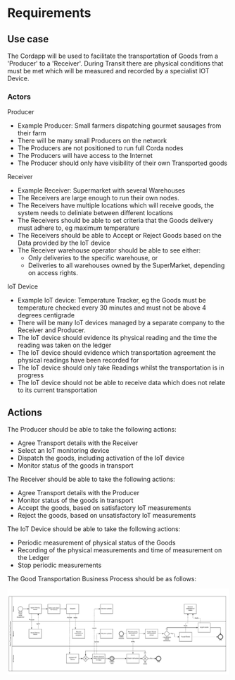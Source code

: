 
# Requirements
## Use case

The Cordapp will be used to facilitate the transportation of Goods from a 'Producer' to a 'Receiver'. During Transit there are physical conditions that must be met which will be measured and recorded by a specialist IOT Device.

### Actors

Producer 

 - Example Producer: Small farmers dispatching gourmet sausages from their farm
 - There will be many small Producers on the network
 - The Producers are not positioned to run full Corda nodes
 - The Producers will have access to the Internet
 - The Producer should only have visibility of their own Transported goods
 
 Receiver
 
 - Example Receiver: Supermarket with several Warehouses
 - The Receivers are large enough to run their own nodes.
 - The Receivers have multiple locations which will receive goods, the system needs to deliniate between different locations
 - The Receivers should be able to set criteria that the Goods delivery must adhere to, eg maximum temperature
 - The Receivers should be able to Accept or Reject Goods based on the Data provided by the IoT device
 - The Receiver warehouse operator should be able to see either: 
   - Only deliveries to the specific warehouse, or
   - Deliveries to all warehouses owned by the SuperMarket, depending on access rights. 
 
 IoT Device
 
 - Example IoT device: Temperature Tracker, eg the Goods must be temperature checked every 30 minutes and must not be above 4 degrees centigrade
 - There will be many IoT devices managed by a separate company to the Receiver and Producer. 
 - The IoT device should evidence its physical reading and the time the reading was taken on the ledger
 - The IoT device should evidence which transportation agreement the physical readings have been recorded for
 - The IoT device should only take Readings whilst the transportation is in progress
 - The IoT device should not be able to receive data which does not relate to its current transportation
 

## Actions

The Producer should be able to take the following actions:

 - Agree Transport details with the Receiver
 - Select an IoT monitoring device
 - Dispatch the goods, including activation of the IoT device
 - Monitor status of the goods in transport 

The Receiver should be able to take the following actions: 

 - Agree Transport details with the Producer
 - Monitor status of the goods in transport 
 - Accept the goods, based on satisfactory IoT measurements
 - Reject the goods, based on unsatisfactory IoT measurements

The IoT Device should be able to take the following actions: 

 - Periodic measurement of physical status of the Goods
 - Recording of the physical measurements and time of measurement on the Ledger 
 - Stop periodic measurements


The Good Transportation Business Process should be as follows:

![](resources/goods_transportation_business_process.png)
